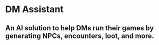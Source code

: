 # DM Assistant

## An AI solution to help DMs run their games by generating NPCs, encounters, loot, and more.
